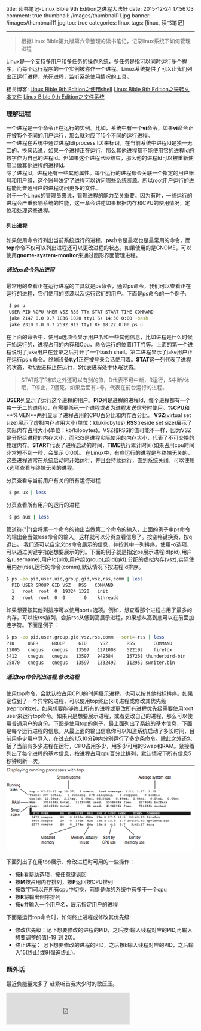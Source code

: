 title: 读书笔记-Linux Bible 9th Edition之进程大法好
date: 2015-12-24 17:56:03
comment: true
thumbnail: /images/thumbnail11.jpg
banner: /images/thumbnail11.jpg
toc: true
categories: linux
tags: [linux, 读书笔记]

---
>根据Linux Bible第九版第六章整理的读书笔记，记录linux系统下如何管理进程

Linux是一个支持多用户和多任务的操作系统，多任务是指可以同时运行多个程序，而每个运行程序的一个实例被称作一个进程。Linux系统提供了可以让我们列出正运行进程，杀死进程，监听系统使用情况的工具。

相关博客:
[Linux Bible 9th Edition之使用shell](http://yemengying.com/2015/11/23/%E8%AF%BB%E4%B9%A6%E7%AC%94%E8%AE%B0-Linux-Bible-9th-Edition/)
[Linux Bible 9th Edition之玩转文本文件](http://yemengying.com/2015/11/30/%E8%AF%BB%E4%B9%A6%E7%AC%94%E8%AE%B0-Linux-Bible-9th-Edition%E4%B9%8B%E7%8E%A9%E8%BD%AC%E6%96%87%E6%9C%AC%E6%96%87%E4%BB%B6/)
[Linux Bible 9th Edition之文件系统](http://yemengying.com/2015/11/26/%E8%AF%BB%E4%B9%A6%E7%AC%94%E8%AE%B0-Linux-Bible-9th-Edition%E4%B9%8B%E6%96%87%E4%BB%B6%E7%B3%BB%E7%BB%9F/)


<!-- more -->

### 理解进程
一个进程是一个命令正在运行的实例。比如，系统中有一个**vi**命令，如果**vi**命令正在被15个不同的用户运行，那么就对应了15个不同的运行进程。   
一个进程在系统中通过进程Id(process ID)来标识，在当前系统中进程Id是独一无二的。换句话说，如果一个进程正在运行，那么其他进程都不能使用它的进程Id的数字作为自己的进程Id。但如果这个进程已经结束，那么他的进程Id可以被重新使用当做其他进程的进程Id。   
除了进程Id，进程还有一些其他属性。每个运行的进程都会关联一个指定的用户账号和用户组，这个账号决定了进程可以访问哪些系统资源。所以root用户运行的进程能比普通用户的进程访问更多的文件。   
对于一个Linux的管理员来说，管理进程的能力至关重要。因为有时，一些运行的进程会严重影响系统的性能，这一章会讲述如果根据内存和CPU的使用情况，定位和处理这些进程。

#### 列出进程

如果使用命令行列出当前系统运行的进程，**ps**命令是最老也是最常用的命令，而**top**命令不仅可以列出进程还可以更改进程的状态。如果使用的是GNOME，可以使用**gnome-system-monitor**来通过图形界面管理进程。

##### 通过ps命令列出进程

最常用的查看正在运行进程的工具就是ps命令，通过ps命令，我们可以查看正在运行的进程，它们使用的资源以及运行它们的用户。下面是ps命令的一个例子:

```bash
 $ ps u
 USER PID %CPU %MEM VSZ RSS TTY STAT START TIME COMMAND 
 jake 2147 0.0 0.7 1836 1020 tty1 S+ 14:50 0:00 -bash 
 jake 2310 0.0 0.7 2592 912 tty1 R+ 18:22 0:00 ps u
```
在上面的命令中，使用u选项会显示用户名和一些其他信息，比如进程是什么时候开始运行的，进程占用的内存和Cpu，命令运行的位置(TTY)等。上面的第一个进程说明了jake用户在登录之后打开了一个bash shell。第二进程显示了jake用户正在运行ps u命令。终端设备**tty1**正在被登录会话使用着。**STAT**这一列代表了进程的状态，R代表进程正在运行，S代表进程处于休眠状态。

>STAT除了R和S之外还可以有别的值，D代表不可中断，R运行，S中断/休眠，T停止，Z僵死。如果后面有+号，代表在前台运行的进程。

**USER**列显示了运行这个进程的用户。**PID**列是进程的进程Id，每个进程都有一个独一无二的进程Id，在需要杀死一个进程或者为进程发送信号时使用。**%CPU**和**%MEN**两列显示了进程占用的CPU百分比和内存百分比。
**VSZ**(virtual set size)展示了虚拟内存占用大小(单位：kb/kilobytes),**RSS**(reside set size)展示了实际内存占用大小(单位：kb/kilobytes)。VSZ和RSS的值可能不一样，因为VSZ是分配给进程的内存大小，而RSS是进程实际使用的内存大小，代表了不可交换的物理内存。**START**代表了进程启动的时间，**TIME**执行累计时间(如果占用cpu时间非常短不到一秒，会显示 0:00)。
在Linux中，有些运行的进程是与终端无关的，这些进程通常在系统启动时开始运行，并且会持续运行，直到系统关闭。可以使用x选项查看与终端无关的进程。

分页查看与当前用户有关的所有运行进程

```bash
 $ ps ux | less
```
分页查看所有用户的运行的进程

```bash
 $ ps aux | less
```
管道符("|")会将第一个命令的输出当做第二个命令的输入，上面的例子中ps命令的输出会当做less命令的输入，这样就可以分页查看信息了。按空格键换页，按q退出。
我们还可以自定义ps命令展示的信息，并按其中一列排序。使用-o选项，可以通过关键字指定想要展示的列。下面的例子就是指定ps展示进程Id(pid),用户名(username),用户Id(uid),用户组(group),组Id(gid),分配的虚拟内存(vsz),实际使用内存(rss),运行的命令(comm),默认情况下按进程Id排序。
```bash
$ ps -eo pid,user,uid,group,gid,vsz,rss,comm | less
  PID USER GROUP GID VSZ   RSS   COMMAND
  1   root  root  0  19324 1320   init 
  2   root  root  0  0       0    kthreadd
```
如果想要按其他列排序可以使用sort=选项。例如，想查看那个进程占用了最多的内存，可以按rss排列，会按rss从低到高展示进程，如果想从高到底可以在前面加连字符。下面是例子：
```bash
$ ps -eo pid,user,group,gid,vsz,rss,comm --sort=-rss | less
PID     USER     GROUP     GID     VSZ       RSS       COMMAND
12005   cnegus   cnegus   13597   1271008    522192    firefox
5412    cnegus   cnegus   13597   949584     157268 thunderbird-bin
25870   cnegus   cnegus   13597   1332492    112952 swriter.bin
```

##### 通过top命令列出进程,修改进程

使用top命令，会默认按占用CPU的时间展示进程，也可以按其他指标排序。如果定位到了一个异常的进程，可以使用top终止(kill)进程或修改其优先级(reprioritize)。如果想要能够终止所有的进程或更改所有进程优先级需要使用root user来运行top命令。如果只是想要展示进程，或者更改自己的进程，那么可以使用普通用户的身份。下图是使用top的例子，最上面列出了系统的基本信息，下面是每个运行进程的信息。从最上面的输出信息你可以知道系统启动了多长时间，目前用多少用户登入，在过去的1,5,10分钟内分别运行了多少条命令。除此之外还包括了当前有多少进程在运行，CPU占用多少，用多少可用的Swap和RAM。紧接着列出了每个进程的基本信息，按进程占用cpu百分比排列，默认情况下所有信息5秒钟刷新一次。
![top](/images/top.png)

下面列出了在用top展示、修改进程时可用的一些操作：

* 按**h**看帮助选项，按任意键返回
* 按**M**按占用内存排列，按**P**返回按CPU排列
* 按数字1可以在所有cpu中切换，前提是你的系统中有多于一个cpu
* 按**R**将输出倒序排列
* 按**u**并输入一个用户名，展示指定用户的进程

下面是运行top命令时，如何终止进程或修改其优先级:

* 修改优先级：记下想要修改的进程的PID，之后按r输入线程对应的PID,再输入想要调整的值(-19 到 20)。
* 终止进程： 记下想要修改的进程的PID，之后按k输入线程对应的PID，之后输入15(终止)或9(强迫终止)。

### 题外话
最近负能量太多了 赶紧听首我大少时的歌压压。
<iframe frameborder="no" border="0" marginwidth="0" marginheight="0" width=330 height=86 src="http://music.163.com/outchain/player?type=2&id=26133356&auto=0&height=66"></iframe>



                   






